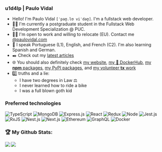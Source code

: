 ### u1d4lp | Paulo Vidal

- Hello! I'm Paulo Vidal `[ˈpaʊ̯.lʊ viˈdaʊ̯]`. I'm a fullstack web developer.
- :man_student: I'm currently a postgraduate student in the Fullstack Web Development Specialization @ PUC.
- :man_technologist: I'm open to work and willing to relocate (EU). Contact me [@paulovidal.com](mailto:paulo@paulo.vidal.com)
- :tongue: I speak Portuguese (L1), English, and French (C2). I'm also learning Spanish and German.
- :black_nib: Check out my [latest articles](https://medium.com/@vidalpaulo)
- :globe_with_meridians: You should also definitely check [my website](http://www.paulovidal.com), [my :whale: DockerHub](https://hub.docker.com/u/vidalpaul), [my **npm** packages](https://www.npmjs.com/~vidalpaul), [my PyPI packages](https://pypi.org/user/vidalpaul/), and [my volunteer **tx** work](https://www.transifex.com/user/profile/vidalpaul)
- :two: truths and a lie:
  * I have two degrees in Law :balance_scale:
  * I never learned how to ride a bike
  * I was a full blown goth kid

### Preferred technologies
![TypeScript](https://github.com/u1d4lp/imgs/blob/main/typescriptlang-icon.png?raw=true)
![MongoDB](https://github.com/u1d4lp/imgs/blob/main/mongodb-icon.png?raw=true)
![Express.js](https://github.com/u1d4lp/imgs/blob/main/expressjs-icon.png?raw=true)
![React](https://github.com/u1d4lp/imgs/blob/main/reactjs-icon.png?raw=true)
![Redux](https://github.com/u1d4lp/imgs/blob/main/redux64.png?raw=true)
![Node](https://github.com/u1d4lp/imgs/blob/main/nodejs-icon.png?raw=true)
![Jest.js](https://github.com/u1d4lp/imgs/blob/main/jestjsio-icon.png?raw=true)
![RxJS](https://github.com/u1d4lp/imgs/blob/main/rxjs64.png?raw=true)
![Nest.js](https://github.com/u1d4lp/imgs/blob/main/nestjs-icon.png?raw=true)
![Next.js](https://github.com/u1d4lp/imgs/blob/main/next64.png?raw=true)
![Ethereum](https://github.com/u1d4lp/imgs/blob/main/ethereum-icon.png?raw=true)
![GraphQL](https://github.com/u1d4lp/imgs/blob/main/graphql-icon.png?raw=true)
![Docker](https://github.com/u1d4lp/imgs/blob/main/docker-icon.png?raw=true)


### :trophy: My Github Stats:

<!--
![GitHub stats](https://readme-stats-cfgj2cxdy.vercel.app/api?username=u1d4lp&count_private=true&show_icons=true&theme=tokyonight)
![Top Langs](https://readme-stats-cfgj2cxdy.vercel.app/api/top-langs/?username=u1d4lp&hide=php&theme=tokyonight)
-->
<div>
<a href="https://readme-stats-cfgj2cxdy.vercel.app/api?username=u1d4lp&count_private=true&show_icons=true&theme=tokyonight">
  <img  align="left" src="https://readme-stats-cfgj2cxdy.vercel.app/api?username=u1d4lp&count_private=true&show_icons=true&theme=tokyonight" />
</a>
<a href="!(https://github-readme-stats.vercel.app/api/top-langs/?username=u1d4lp&hide=css,html&theme=tokyonight)">
  <img align="left" src="https://github-readme-stats.vercel.app/api/top-langs/?username=u1d4lp&hide=css,html&theme=tokyonight" />
</a>
</div>

 
